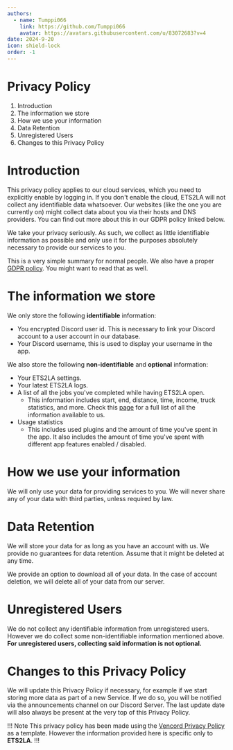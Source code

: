 ```yaml
---
authors: 
  - name: Tumppi066
    link: https://github.com/Tumppi066
    avatar: https://avatars.githubusercontent.com/u/83072683?v=4
date: 2024-9-20
icon: shield-lock
order: -1
---
```

# Privacy Policy
1. Introduction
2. The information we store
3. How we use your information
4. Data Retention
5. Unregistered Users
6. Changes to this Privacy Policy

# Introduction
This privacy policy applies to our cloud services, which you need to explicitly enable by logging in. If you don't enable the cloud, ETS2LA will not collect any identifiable data whatsoever. Our websites (like the one you are currently on) might collect data about you via their hosts and DNS providers. You can find out more about this in our GDPR policy linked below.

We take your privacy seriously. As such, we collect as little identifiable information as possible and only use it for the purposes absolutely necessary to provide our services to you.

This is a very simple summary for normal people. We also have a proper [GDPR policy](https://ets2la.github.io/documentation/). You might want to read that as well.

# The information we store
We only store the following **identifiable** information:
- You encrypted Discord user id. This is necessary to link your Discord account to a user account in our database.
- Your Discord username, this is used to display your username in the app.

We also store the following **non-identifiable** and **optional** information:
- Your ETS2LA settings.
- Your latest ETS2LA logs.
- A list of all the jobs you've completed while having ETS2LA open.
  - This information includes start, end, distance, time, income, truck statistics, and more. Check this [page](https://ets2la.github.io/documentation/developers/modules/#trucksimapi) for a full list of all the information available to us.
- Usage statistics
  - This includes used plugins and the amount of time you've spent in the app. It also includes the amount of time you've spent with different app features enabled / disabled.

# How we use your information
We will only use your data for providing services to you. We will never share any of your data with third parties, unless required by law.

# Data Retention
We will store your data for as long as you have an account with us. We provide no guarantees for data retention. Assume that it might be deleted at any time.

We provide an option to download all of your data. In the case of account deletion, we will delete all of your data from our server.

# Unregistered Users
We do not collect any identifiable information from unregistered users. However we do collect some non-identifiable information mentioned above. **For unregistered users, collecting said information is not optional.**

# Changes to this Privacy Policy
We will update this Privacy Policy if necessary, for example if we start storing more data as part of a new Service. If we do so, you will be notified via the announcements channel on our Discord Server. The last update date will also always be present at the very top of this Privacy Policy.

!!! Note
This privacy policy has been made using the [Vencord Privacy Policy](https://vencord.dev/cloud/privacy/) as a template. However the information provided here is specific only to **ETS2LA**.
!!!